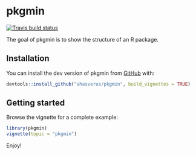 
<!-- README.md is generated from README.Rmd. Please edit that file -->

# pkgmin

<!-- badges: start -->

[![Travis build
status](https://travis-ci.org/ahasverus/pkgmin.svg?branch=master)](https://travis-ci.org/ahasverus/pkgmin)
<!-- badges: end -->

The goal of pkgmin is to show the structure of an R package.

## Installation

You can install the dev version of pkgmin from
[GitHub](https://github.com/ahasverus/pkgmin) with:

``` r
devtools::install_github("ahasverus/pkgmin", build_vignettes = TRUE)
```

## Getting started

Browse the vignette for a complete example:

``` r
library(pkgmin)
vignette(topic = "pkgmin")
```

Enjoy\!
